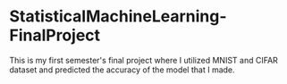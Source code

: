 # StatisticalMachineLearning-FinalProject

This is my first semester's final project where I utilized MNIST and CIFAR dataset and predicted the accuracy of the model that I made.
